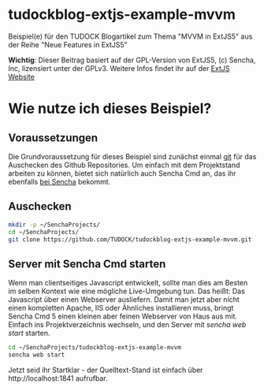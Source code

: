 tudockblog-extjs-example-mvvm
=============================

Beispiel(e) für den TUDOCK Blogartikel zum Thema "MVVM in ExtJS5" aus der Reihe "Neue Features in ExtJS5"

**Wichtig**: Dieser Beitrag basiert auf der GPL-Version von ExtJS5, (c) Sencha, Inc, lizensiert unter der GPLv3. Weitere
Infos findet ihr auf der [ExtJS Website](http://www.sencha.com/products/extjs)

# Wie nutze ich dieses Beispiel?
## Voraussetzungen
Die Grundvoraussetzung für dieses Beispiel sind zunächst einmal [git](http://git-scm.com) für das Auschecken des Github
Repositories. Um einfach mit dem Projektstand arbeiten zu können, bietet sich natürlich auch Sencha Cmd an, das ihr
ebenfalls [bei Sencha](www.sencha.com/products/sencha-cmd) bekommt.

## Auschecken
```bash
mkdir -p ~/SenchaProjects/
cd ~/SenchaProjects/
git clone https://github.com/TUDOCK/tudockblog-extjs-example-mvvm.git
```

## Server mit Sencha Cmd starten
Wenn man clientseitiges Javascript entwickelt, sollte man dies am Besten im selben Kontext wie eine mögliche Live-Umgebung
tun. Das heißt: Das Javascript über einen Webserver ausliefern. Damit man jetzt aber nicht einen kompletten Apache, IIS
 oder Ähnliches installieren muss, bringt Sencha Cmd 5 einen kleinen aber feinen Webserver von Haus aus mit. Einfach
 ins Projektverzeichnis wechseln, und den Server mit _sencha web start_ starten.

```bash
cd ~/SenchaProjects/tudockblog-extjs-example-mvvm
sencha web start
```

Jetzt seid ihr Startklar - der Quelltext-Stand ist einfach über http://localhost:1841 aufrufbar.